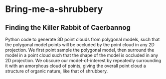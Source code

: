 # Bring-me-a-shrubbery
## Finding the Killer Rabbit of Caerbannog

Python code to generate 3D point clouds from polygonal models, such that the polygonal model points will be occluded by the point cloud in any 2D projection. We first point sample the polygonal model, then surround the model in a point cloud such that the shape of the model is occluded in any 2D projection. We obscure our model-of-interest by repeatedly surrounding it with an amorphous cloud of points, giving the overall point cloud a structure of organic nature, like that of shrubbery.